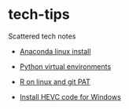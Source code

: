 # tech-tips
Scattered tech notes


* [Anaconda linux install](https://github.com/GitDro/tech-tips/wiki/Anaconda-linux-install)
* [Python virtual environments](https://github.com/GitDro/tech-tips/wiki/venv)
* [R on linux and git PAT](https://github.com/GitDro/tech-tips/wiki/R-linux---Git-credentials)


* [Install HEVC code for Windows](https://github.com/GitDro/tech-tips/wiki/Windows-10-11-HEVC-codec-install)
